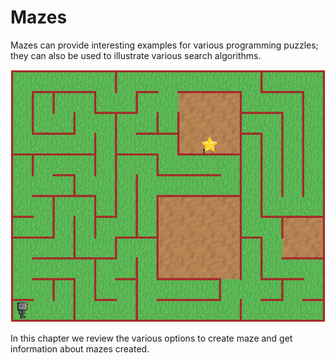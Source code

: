 # Mazes

Mazes can provide interesting examples for various programming puzzles; they can also be used to illustrate various search algorithms.

![](/assets/maze.png)

In this chapter we review the various options to create maze and get information
about mazes created.


